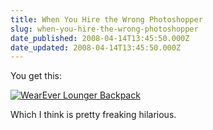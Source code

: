 ```yaml
---
title: When You Hire the Wrong Photoshopper
slug: when-you-hire-the-wrong-photoshopper
date_published: 2008-04-14T13:45:50.000Z
date_updated: 2008-04-14T13:45:50.000Z
---
```


You get this:

[![WearEver Lounger Backpack](http://ecx.images-amazon.com/images/I/417TGNC7FBL._SS400_.jpg)](http://www.amazon.com/dp/B000ETL5U6/ref=nosim/?tag=web2list-20)

Which I think is pretty freaking hilarious.

